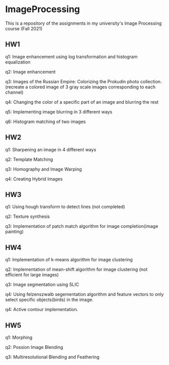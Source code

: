 # ImageProcessing
This is a repository of the assignments in my university's Image Processing course (Fall 2021)
<br>
## HW1 
q1: Image enhancement using log transformation and histogram equalization <br>

q2: Image enhancement <br>

q3: Images of the Russian Empire: Colorizing the Prokudin photo collection. (recreate a colored image of 3 gray scale images corresponding to each channel) <br>

q4: Changing the color of a specific part of an image and blurring the rest<br>

q5: Implementing image blurring in 3 different ways <br>

q6: Histogram matching of two images <br>

## HW2
q1: Sharpening an image in 4 different ways<br>

q2: Template Matching <br>

q3: Homography and Image Warping <br>

q4: Creating Hybrid Images<br>

## HW3
q1: Using hough transform to detect lines (not completed)<br>

q2: Texture synthesis<br>

q3: Implementation of patch match algorithm for image completion(image painting)<br>


## HW4
q1: Implementation of k-means algorithm for image clustering<br>

q2: Implementation of mean-shift algorithm for image clustering (not efficient for large images)<br>

q3: Image segmentation using SLIC<br>

q4:  Using felzenszwalb segementation algorithm and feature vectors to only select specific objects(birds) in the image. 

q4:  Active contour implementation. 


## HW5
q1: Morphing<br>

q2: Possion Image Blending<br>

q3: Multiresolutional Blending and Feathering<br>


